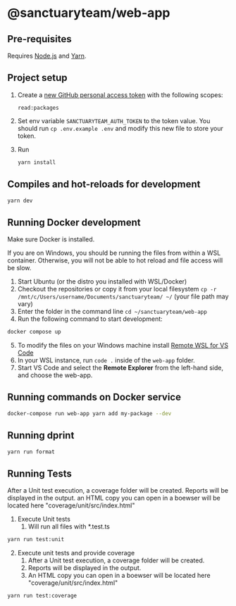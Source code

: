 # @sanctuaryteam/web-app

## Pre-requisites

Requires [Node.js](https://nodejs.org/en/) and [Yarn](https://yarnpkg.com/en/).

## Project setup

1. Create a [new GitHub personal access token](https://github.com/settings/tokens/new) with the following scopes:

    ```
    read:packages
    ```

2. Set env variable `SANCTUARYTEAM_AUTH_TOKEN` to the token value. You should run `cp .env.example .env` and modify this new file to store your token.

3. Run
    ```bash
    yarn install
    ```

## Compiles and hot-reloads for development

```bash
yarn dev
```

## Running Docker development

Make sure Docker is installed.

If you are on Windows, you should be running the files from within a WSL container. Otherwise, you will not be able to hot reload and file access will be slow.

1. Start Ubuntu (or the distro you installed with WSL/Docker)
2. Checkout the repositories or copy it from your local filesystem `cp -r /mnt/c/Users/username/Documents/sanctuaryteam/ ~/` (your file path may vary)
3. Enter the folder in the command line `cd ~/sanctuaryteam/web-app`
4. Run the following command to start development:

```bash
docker compose up
```

5. To modify the files on your Windows machine install [Remote WSL for VS Code](https://marketplace.visualstudio.com/items?itemName=ms-vscode-remote.remote-wsl)
6. In your WSL instance, run `code .` inside of the `web-app` folder.
7. Start VS Code and select the **Remote Explorer** from the left-hand side, and choose the web-app.

## Running commands on Docker service

```bash
docker-compose run web-app yarn add my-package --dev
```

## Running dprint

```bash
yarn run format
```

## Running Tests
After a Unit test execution, a coverage folder will be created. Reports will be displayed in the output.
an HTML copy you can open in a boewser will be located here "coverage/unit/src/index.html"
1. Execute Unit tests
   1. Will run all files with *.test.ts
```bash
yarn run test:unit
```
2. Execute unit tests and provide coverage
   1. After a Unit test execution, a coverage folder will be created.
   2. Reports will be displayed in the output.
   3. An HTML copy you can open in a boewser will be located here "coverage/unit/src/index.html"
```bash
yarn run test:coverage 
```

